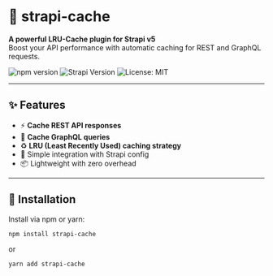 # 🧠 strapi-cache

**A powerful LRU-Cache plugin for Strapi v5**  
Boost your API performance with automatic caching for REST and GraphQL requests.

![npm version](https://img.shields.io/badge/version-1.0.0-blue)
![Strapi Version](https://img.shields.io/badge/strapi-v5-blue)
![License: MIT](https://img.shields.io/badge/license-MIT-green)

---

## ✨ Features

- ⚡️ **Cache REST API responses**
- 🔮 **Cache GraphQL queries**
- ♻️ **LRU (Least Recently Used) caching strategy**
- 🔧 Simple integration with Strapi config
- 📦 Lightweight with zero overhead

---

## 🚀 Installation

Install via npm or yarn:

```bash
npm install strapi-cache
```

or

```bash
yarn add strapi-cache
```
